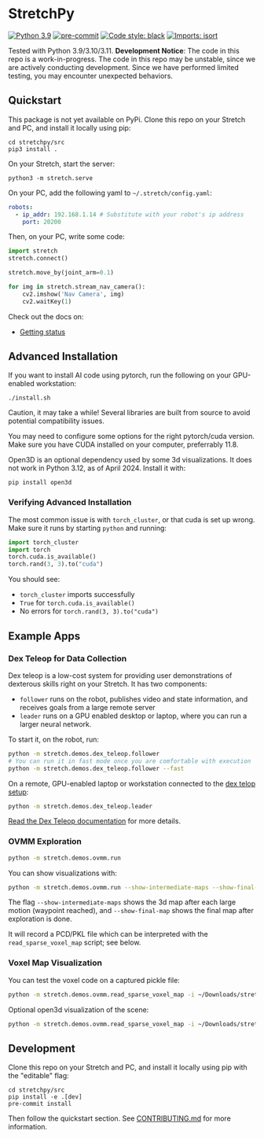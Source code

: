 # StretchPy

[![Python 3.9](https://img.shields.io/badge/python-3.9-blue.svg)](https://www.python.org/downloads/release/python-390/)
[![pre-commit](https://img.shields.io/badge/pre--commit-enabled-brightgreen?logo=pre-commit&logoColor=white)](https://github.com/pre-commit/pre-commit)
[![Code style: black](https://img.shields.io/badge/code%20style-black-000000.svg)](https://github.com/psf/black)
[![Imports: isort](https://img.shields.io/badge/%20imports-isort-%231674b1?style=flat)](https://timothycrosley.github.io/isort/)


Tested with Python 3.9/3.10/3.11. **Development Notice**: The code in this repo is a work-in-progress. The code in this repo may be unstable, since we are actively conducting development. Since we have performed limited testing, you may encounter unexpected behaviors.

## Quickstart

This package is not yet available on PyPi. Clone this repo on your Stretch and PC, and install it locally using pip:

```
cd stretchpy/src
pip3 install .
```

On your Stretch, start the server:

```
python3 -m stretch.serve
```

On your PC, add the following yaml to `~/.stretch/config.yaml`:

```yaml
robots:
  - ip_addr: 192.168.1.14 # Substitute with your robot's ip address
    port: 20200
```

Then, on your PC, write some code:

```python
import stretch
stretch.connect()

stretch.move_by(joint_arm=0.1)

for img in stretch.stream_nav_camera():
    cv2.imshow('Nav Camera', img)
    cv2.waitKey(1)
```

Check out the docs on:
 - [Getting status](./docs/status.md)

## Advanced Installation

If you want to install AI code using pytorch, run the following on your GPU-enabled workstation:
```
./install.sh
```

Caution, it may take a while! Several libraries are built from source to avoid potential compatibility issues.

You may need to configure some options for the right pytorch/cuda version. Make sure you have CUDA installed on your computer, preferrably 11.8.

Open3D is an optional dependency used by some 3d visualizations. It does not work in Python 3.12, as of April 2024. Install it with:
```
pip install open3d
```

### Verifying Advanced Installation

The most common issue is with `torch_cluster`, or that cuda is set up wrong. Make sure it runs by starting `python` and running:
```python
import torch_cluster
import torch
torch.cuda.is_available()
torch.rand(3, 3).to("cuda")
```

You should see:
  - `torch_cluster` imports successfully
  - `True` for `torch.cuda.is_available()`
  - No errors for `torch.rand(3, 3).to("cuda")`

## Example Apps

### Dex Teleop for Data Collection

Dex teleop is a low-cost system for providing user demonstrations of dexterous skills right on your Stretch. It has two components:
  - `follower` runs on the robot, publishes video and state information, and receives goals from a large remote server
  - `leader` runs on a GPU enabled desktop or laptop, where you can run a larger neural network.

To start it, on the robot, run:
```bash
python -m stretch.demos.dex_teleop.follower
# You can run it in fast mode once you are comfortable with execution
python -m stretch.demos.dex_teleop.follower --fast
```

On a remote, GPU-enabled laptop or workstation connected to the [dex telop setup](https://github.com/hello-robot/stretch_dex_teleop):
```bash
python -m stretch.demos.dex_teleop.leader
```

[Read the Dex Teleop documentation](docs/dex_teleop.md) for more details.

### OVMM Exploration

```bash
python -m stretch.demos.ovmm.run
```

You can show visualizations with:
```bash
python -m stretch.demos.ovmm.run --show-intermediate-maps --show-final-map
```
The flag `--show-intermediate-maps` shows the 3d map after each large motion (waypoint reached), and `--show-final-map` shows the final map after exploration is done.

It will record a PCD/PKL file which can be interpreted with the `read_sparse_voxel_map` script; see below.

### Voxel Map Visualization

You can test the voxel code on a captured pickle file:
```bash
python -m stretch.demos.ovmm.read_sparse_voxel_map -i ~/Downloads/stretch\ output\ 2024-03-21/stretch_output_2024-03-21_13-44-19.pkl
```

Optional open3d visualization of the scene:
```bash
python -m stretch.demos.ovmm.read_sparse_voxel_map -i ~/Downloads/stretch\ output\ 2024-03-21/stretch_output_2024-03-21_13-44-19.pkl  --show-svm
```

### 

## Development

Clone this repo on your Stretch and PC, and install it locally using pip with the "editable" flag:

```
cd stretchpy/src
pip install -e .[dev]
pre-commit install
```

Then follow the quickstart section. See [CONTRIBUTING.md](CONTRIBUTING.md) for more information.
